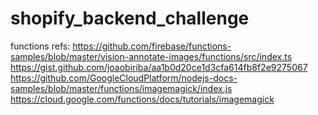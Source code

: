 # shopify_backend_challenge





functions refs:
https://github.com/firebase/functions-samples/blob/master/vision-annotate-images/functions/src/index.ts
https://gist.github.com/joaobiriba/aa1b0d20ce1d3cfa614fb8f2e9275067
https://github.com/GoogleCloudPlatform/nodejs-docs-samples/blob/master/functions/imagemagick/index.js
https://cloud.google.com/functions/docs/tutorials/imagemagick